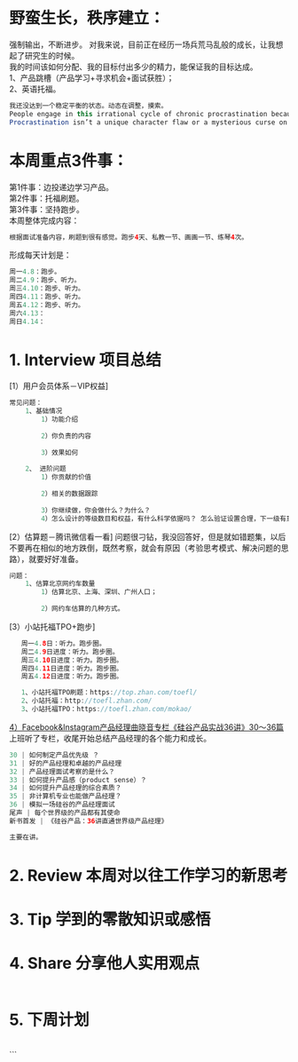 # 野蛮生长，秩序建立：
强制输出，不断进步。
对我来说，目前正在经历一场兵荒马乱般的成长，让我想起了研究生的时候。</br>
我的时间该如何分配、我的目标付出多少的精力，能保证我的目标达成。</br>
1、产品跳槽（产品学习+寻求机会+面试获胜）；</br>
2、英语托福。</br>

```Java
我还没达到一个稳定平衡的状态。动态在调整，摸索。
People engage in this irrational cycle of chronic procrastination because of an inability to manage negative moods around a task.
Procrastination isn’t a unique character flaw or a mysterious curse on your ability to manage time, but a way of coping with challenging emotions and negative moods induced by certain tasks — boredom, anxiety, insecurity, frustration, resentment, self-doubt and beyond.
```
# 本周重点3件事：
第1件事：边投递边学习产品。</br>
第2件事：托福刷题。</br>
第3件事：坚持跑步。</br>
本周整体完成内容：
```Java
根据面试准备内容，刷题到很有感觉。跑步4天、私教一节、画画一节、练琴4次。
```
形成每天计划是：
```Java
周一4.8：跑步。
周二4.9：跑步、听力。
周三4.10：跑步、听力。
周四4.11：跑步、听力。
周五4.12：跑步、听力。
周六4.13：
周日4.14：
```
# 1. Interview 项目总结
[1）用户会员体系－VIP权益]
```Java
常见问题：
    1、基础情况
        1）功能介绍
           
        2）你负责的内容
            
        3）效果如何 
            
    2、 进阶问题
        1）你贡献的价值 
            
        2）相关的数据跟踪
             
        3）你继续做，你会做什么？为什么？
        4）怎么设计的等级数目和权益，有什么科学依据吗？ 怎么验证设置合理，下一级有意愿提高等级？迁移率多少合理。   
```
[2）估算题－腾讯微信看一看]
问题很刁钻，我没回答好，但是就如错题集，以后不要再在相似的地方跌倒，既然考察，就会有原因（考验思考模式、解决问题的思路），就要好好准备。</br>
```Java
问题：
    1、估算北京网约车数量
        1）估算北京、上海、深圳、广州人口；
           
        2）网约车估算的几种方式。
```
[3）小站托福TPO+跑步]
```Java
   周一4.8日：听力。跑步圈。
   周二4.9日进度：听力。跑步圈。
   周三4.10日进度：听力。跑步圈。
   周四4.11日进度：听力。跑步圈。
   周五4.12日进度：听力。跑步圈。

   1、小站托福TPO刷题：https://top.zhan.com/toefl/
   2、小站托福：http://toefl.zhan.com/
   3、小站托福TPO：https://toefl.zhan.com/mokao/
```
[4）Facebook&Instagram产品经理曲晓音专栏《硅谷产品实战36讲》30～36篇](https://book.douban.com/subject/30245174/)</br>
上班听了专栏，收尾开始总结产品经理的各个能力和成长。</br>
```Java
30 | 如何制定产品优先级 ？
31 | 好的产品经理和卓越的产品经理
32 | 产品经理面试考察的是什么？
33 | 如何提升产品感（product sense）？
34 | 如何提升产品经理的综合素质？
35 | 非计算机专业也能做产品经理？
36 | 模拟一场硅谷的产品经理面试
尾声 | 每个世界级的产品都有其使命
新书首发 | 《硅谷产品：36讲直通世界级产品经理》

主要在讲。

```

# 2. Review 本周对以往工作学习的新思考
### 

# 3. Tip 学到的零散知识或感悟
### 
  
# 4. Share 分享他人实用观点
### 
```

```
# 5. 下周计划
</br>
```

```

